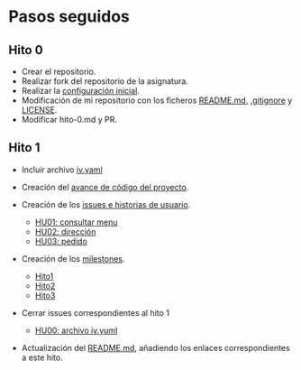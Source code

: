 # Pasos seguidos


## Hito 0

- Crear el repositorio.
- Realizar fork del repositorio de la asignatura.
- Realizar la [configuración inicial](./configuracion_inicial.md).
- Modificación de mi repositorio con los ficheros [README.md](../README.md), [.gitignore](../.gitignore) y [LICENSE](../LICENSE).
- Modificar hito-0.md y PR.

## Hito 1

- Incluir archivo [iv.yaml](../iv.yaml)
- Creación del [avance de código del proyecto](../CloudFoodProject/src).

- Creación de los [issues e historias de usuario](https://github.com/FranToBa/CloudFood/issues).
	- [HU01: consultar menu](https://github.com/FranToBa/CloudFood/issues/2)
	- [HU02: dirección](https://github.com/FranToBa/CloudFood/issues/3)
	- [HU03: pedido](https://github.com/FranToBa/CloudFood/issues/4)
- Creación de los [milestones](https://github.com/FranToBa/CloudFood/milestones).
	- [Hito1](https://github.com/FranToBa/CloudFood/milestone/1)
	- [Hito2](https://github.com/FranToBa/CloudFood/milestone/2)
	- [Hito3](https://github.com/FranToBa/CloudFood/milestone/3)
- Cerrar issues correspondientes al hito 1
	- [HU00: archivo iv.yuml](https://github.com/FranToBa/CloudFood/issues/1)

- Actualización del [README.md](../README.md), añadiendo los enlaces correspondientes a este hito.



